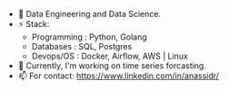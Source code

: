 - 🌱 Data Engineering and Data Science.
- ⚡ Stack:
  - Programming : Python, Golang
  - Databases : SQL, Postgres
  - Devops/OS : Docker, Airflow, AWS | Linux
- 🔭 Currently, I'm working on time series forcasting. 
- 📫 For contact: https://www.linkedin.com/in/anassidr/
<!--
**Anassidr/Anassidr** is a ✨ _special_ ✨ repository because its `README.md` (this file) appears on your GitHub profile.

Here are some ideas to get you started:

- 🔭 I’m currently working on ...
- 🌱 I’m currently learning ...
- 👯 I’m looking to collaborate on ...
- 🤔 I’m looking for help with ...
- 💬 Ask me about ...
- 📫 How to reach me: ...
- 😄 Pronouns: ...
- ⚡ Fun fact: ...
-->


